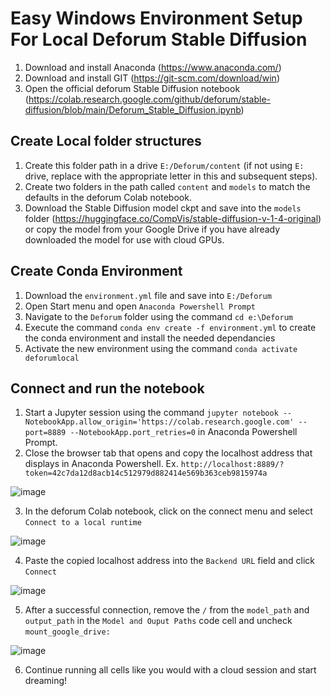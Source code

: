 # Easy Windows Environment Setup For Local Deforum Stable Diffusion
1. Download and install Anaconda (https://www.anaconda.com/)
2. Download and install GIT (https://git-scm.com/download/win)
3. Open the official deforum Stable Diffusion notebook (https://colab.research.google.com/github/deforum/stable-diffusion/blob/main/Deforum_Stable_Diffusion.ipynb)
## Create Local folder structures
1. Create this folder path in a drive ``E:/Deforum/content`` (if not using ``E:`` drive, replace with the appropriate letter in this and subsequent steps).
2. Create two folders in the path called ``content`` and ``models`` to match the defaults in the deforum Colab notebook.
3. Download the Stable Diffusion model ckpt and save into the ``models`` folder (https://huggingface.co/CompVis/stable-diffusion-v-1-4-original) or copy the model from your Google Drive if you have already downloaded the model for use with cloud GPUs. 
## Create Conda Environment
1. Download the ``environment.yml`` file and save into ``E:/Deforum``
2. Open Start menu and open ``Anaconda Powershell Prompt``
3. Navigate to the ``Deforum`` folder using the command ``cd e:\Deforum``
4. Execute the command ``conda env create -f environment.yml`` to create the conda environment and install the needed dependancies
5. Activate the new environment using the command ``conda activate deforumlocal``

## Connect and run the notebook

1. Start a Jupyter session using the command ``jupyter notebook --NotebookApp.allow_origin='https://colab.research.google.com' --port=8889 --NotebookApp.port_retries=0`` in Anaconda Powershell Prompt.
2. Close the browser tab that opens and copy the localhost address that displays in Anaconda Powershell. Ex. ``http://localhost:8889/?token=42c7da12d8acb14c512979d882414e569b363ceb9815974a``

![image](https://user-images.githubusercontent.com/95973743/192117810-c9595da0-0337-478b-afed-6702e36b1ea1.png)

3. In the deforum Colab notebook, click on the connect menu and select ``Connect to a local runtime``

![image](https://user-images.githubusercontent.com/95973743/192116684-e81e6f1d-6bdd-4dca-9c34-797a943bd63a.png)

4. Paste the copied localhost address into the ``Backend URL`` field and click ``Connect``

![image](https://user-images.githubusercontent.com/95973743/192116724-fa37957d-a3c5-4d60-a322-17c10d4cdff3.png)

5. After a successful connection, remove the ``/`` from the ``model_path`` and ``output_path`` in the ``Model and Ouput Paths`` code cell and uncheck ``mount_google_drive:``

![image](https://user-images.githubusercontent.com/95973743/192117254-45583193-5422-4227-956a-5a2ec1b55672.png)

6. Continue running all cells like you would with a cloud session and start dreaming!
